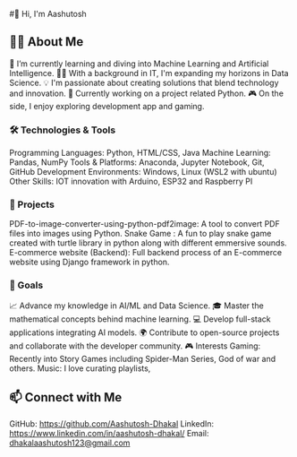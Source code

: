 #👋 Hi, I'm Aashutosh

## 👨‍💻 About Me
🌱 I’m currently learning and diving into Machine Learning and Artificial Intelligence.
👨‍🎓 With a background in IT, I'm expanding my horizons in Data Science.
💡 I'm passionate about creating solutions that blend technology and innovation.
🚀 Currently working on a project related Python.
🎮 On the side, I enjoy exploring development app and gaming.

### 🛠️ Technologies & Tools
Programming Languages: Python, HTML/CSS, Java
Machine Learning: Pandas, NumPy
Tools & Platforms: Anaconda, Jupyter Notebook, Git, GitHub
Development Environments: Windows, Linux (WSL2 with ubuntu)
Other Skills: IOT innovation with Arduino, ESP32 and Raspberry PI

### 🔭 Projects
PDF-to-image-converter-using-python-pdf2image: A tool to convert PDF files into images using Python.
Snake Game : A fun to play snake game created with turtle library in python along with different emmersive sounds.
E-commerce website (Backend): Full backend process of an E-commerce website using Django framework in python.

### 🎯 Goals
📈 Advance my knowledge in AI/ML and Data Science.
🎓 Master the mathematical concepts behind machine learning.
💻 Develop full-stack applications integrating AI models.
🌍 Contribute to open-source projects and collaborate with the developer community.
🎮 Interests
Gaming: Recently into Story Games including Spider-Man Series, God of war and others.
Music: I love curating playlists,

## 📫  Connect with Me
GitHub: https://github.com/Aashutosh-Dhakal
LinkedIn: https://www.linkedin.com/in/aashutosh-dhakal/
Email: dhakalaashutosh123@gmail.com
